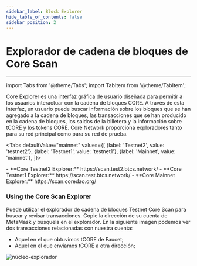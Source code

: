 ```yaml
---
sidebar_label: Block Explorer
hide_table_of_contents: false
sidebar_position: 2
---
```


# Explorador de cadena de bloques de Core Scan

---

import Tabs from '@theme/Tabs';
import TabItem from '@theme/TabItem';

Core Explorer es una interfaz gráfica de usuario diseñada para permitir a los usuarios interactuar con la cadena de bloques CORE. A través de esta interfaz, un usuario puede buscar información sobre los bloques que se han agregado a la cadena de bloques, las transacciones que se han producido en la cadena de bloques, los saldos de la billetera y la información sobre tCORE y los tokens CORE. Core Network proporciona exploradores tanto para su red principal como para su red de prueba.

<Tabs defaultValue="mainnet" values={[
{label: 'Testnet2', value: 'testnet2'},
{label: 'Testnet1', value: 'testnet1'},
{label: 'Mainnet', value: 'mainnet'},
]}>

<TabItem value="testnet2">
- **Core Testnet2 Explorer:** https://scan.test2.btcs.network/
</TabItem>

<TabItem value="testnet1">
- **Core Testnet1 Explorer:** https://scan.test.btcs.network/
</TabItem>

<TabItem value="mainnet">
- **Core Mainnet Explorer:** https://scan.coredao.org/
</TabItem>

</Tabs>

### Using the Core Scan Explorer

Puede utilizar el explorador de cadena de bloques Testnet Core Scan para buscar y revisar transacciones. Copie la dirección de su cuenta de MetaMask y búsquela en el explorador. En la siguiente imagen podemos ver dos transacciones relacionadas con nuestra cuenta:

- Aquel en el que obtuvimos tCORE de Faucet;
- Aquel en el que enviamos tCORE a otra dirección;

![núcleo-explorador](../../static/img/core-explorer.png)
